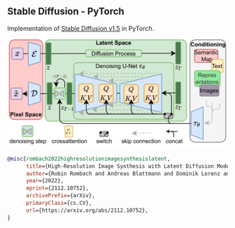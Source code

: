 
## Stable Diffusion - PyTorch

Implementation of [Stable Diffusion v1.5](https://arxiv.org/abs/2112.10752) in PyTorch.

![stablediffusion](images/architecture.png)


```bibtex
@misc{rombach2022highresolutionimagesynthesislatent,
      title={High-Resolution Image Synthesis with Latent Diffusion Models}, 
      author={Robin Rombach and Andreas Blattmann and Dominik Lorenz and Patrick Esser and Björn Ommer},
      year={2022},
      eprint={2112.10752},
      archivePrefix={arXiv},
      primaryClass={cs.CV},
      url={https://arxiv.org/abs/2112.10752}, 
}
```
